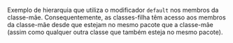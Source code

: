 Exemplo de hierarquia que utiliza o modificador `default` nos membros da classe-mãe.
Consequentemente, as classes-filha têm acesso aos membros da classe-mãe desde que estejam
no mesmo pacote que a classe-mãe (assim como qualquer outra classe que também esteja no mesmo
pacote).